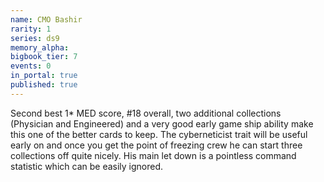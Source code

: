 ```yaml
---
name: CMO Bashir
rarity: 1
series: ds9
memory_alpha:
bigbook_tier: 7
events: 0
in_portal: true
published: true
---
```


Second best 1* MED score, #18 overall, two additional collections (Physician and Engineered) and a very good early game ship ability make this one of the better cards to keep. The cyberneticist trait will be useful early on and once you get the point of freezing crew he can start three collections off quite nicely. His main let down is a pointless command statistic which can be easily ignored.
